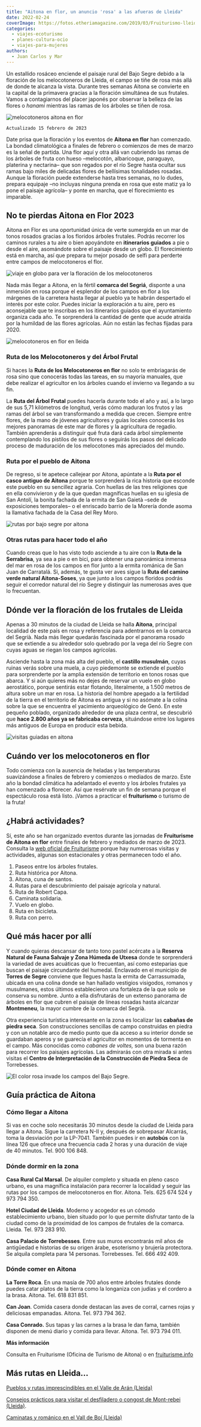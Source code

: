 ```yaml
---
title: "Aitona en flor, un anuncio 'rosa' a las afueras de Lleida"
date: 2022-02-24
coverImage: https://fotos.etheriamagazine.com/2019/03/Fruiturismo-lleida.jpg
categories: 
  - viajes-ecoturismo
  - planes-cultura-ocio
  - viajes-para-mujeres
authors: 
  - Juan Carlos y Mar
---
```


Un estallido rosáceo enciende el paisaje rural del Bajo Segre debido a la floración de 
los melocotoneros de Lleida, el campo se tiñe de rosa más allá de donde te alcanza la 
vista. Durante tres semanas Aitona se convierte en la capital de la primavera gracias a 
la floración simultánea de sus frutales. Vamos a contagiarnos del placer japonés por 
observar la belleza de las flores o _hanami_ mientras las ramas de los árboles se tiñen 
de rosa. 

![melocotoneros aitona en flor](https://fotos.etheriamagazine.com/2019/03/Fruiturismo-lleida.jpg "Melocotoneros en flor del Bajo Segre.")

```
Actualizado 15 febrero de 2023
```

Date prisa que la floración y los eventos de **Aitona en flor** han comenzado. La bondad 
climatológica a finales de febrero o comienzos de mes de marzo es la señal de partida. 
Una flor aquí y otra allá van cubriendo las ramas de los árboles de fruta con hueso 
–melocotón, albaricoque, paraguayo, platerina y nectarina– que son regados por el río 
Segre hasta ocultar sus ramas bajo miles de delicadas flores de bellísimas tonalidades 
rosadas. Aunque la floración puede extenderse hasta tres semanas, no lo dudes, prepara 
equipaje –no incluyas ninguna prenda en rosa que este matiz ya lo pone el paisaje 
agrícola– y ponte en marcha, que el florecimiento es imparable. 

## No te pierdas Aitona en Flor 2023

Aitona en Flor es una oportunidad única de verte sumergida en un mar de tonos rosados 
gracias a los floridos árboles frutales. Podrás recorrer los caminos rurales a tu aire o 
bien apoyándote en **itinerarios guiados** a pie o desde el aire, asomándote sobre el 
paisaje desde un globo. El florecimiento está en marcha, así que prepara tu mejor posado 
de selfi para perderte entre campos de melocotoneros el flor. 

![viaje en globo para ver la floración de los melocotoneros](https://fotos.etheriamagazine.com/2019/03/Fruiturismo-lleida-en-globo.jpg "Sobrevuela el Bajo Segre en globo.")

Nada más llegar a Aitona, en la fértil **comarca del Segriá**, disponte a una inmersión 
en rosa porque el esplendor de los campos en flor a los márgenes de la carretera hasta 
llegar al pueblo ya te habrán despertado el interés por este color. Puedes iniciar la 
exploración a tu aire, pero es aconsejable que te inscribas en los itinerarios guiados 
que el ayuntamiento organiza cada año. Te sorprenderá la cantidad de gente que acude 
atraída por la humildad de las flores agrícolas. Aún no están las fechas fijadas para 
2020. 

![melocotoneros en flor en lleida](https://fotos.etheriamagazine.com/2019/03/Fruiturismo-lleida-globo.jpg "Vista de los melocotoneros desde el aire.")

### Ruta de los Melocotoneros y del Árbol Frutal

Si haces la **Ruta de los Melocotoneros en flor** no solo te embriagarás de rosa sino 
que conocerás todas las tareas, en su mayoría manuales, que debe realizar el agricultor 
en los árboles cuando el invierno va llegando a su fin. 

La **Ruta del Árbol Frutal** puedes hacerla durante todo el año y así, a lo largo de sus 
5,71 kilómetros de longitud, verás cómo maduran los frutos y las ramas del árbol se van 
transformando a medida que crecen. Siempre entre flores, de la mano de jóvenes 
agricultores y guías locales conocerás los mejores panoramas de este mar de flores y la 
agricultura de regadío. También aprenderás a distinguir qué fruta dará cada árbol 
simplemente contemplando los pistilos de sus flores o seguirás los pasos del delicado 
proceso de maduración de los melocotones más apreciados del mundo. 

### Ruta por el pueblo de Aitona

De regreso, si te apetece callejear por Aitona, apúntate a la **Ruta por el casco 
antiguo de Aitona** porque te sorprenderá la rica historia que esconde este pueblo en su 
sencillez agraria. Con huellas de las tres religiones que en ella convivieron y de la 
que quedan magníficas huellas en su iglesia de San Antolí, la bonita fachada de la 
ermita de San Gaietà –sede de exposiciones temporales– o el enriscado barrio de la 
Morería donde asoma la llamativa fachada de la Casa del Rey Moro. 

![rutas por bajo segre por aitona](https://fotos.etheriamagazine.com/2019/03/Fruiturismo-lleida-ruta-serrabrisa.jpg "Realiza alguna ruta de Fruiturismo.")

### Otras rutas para hacer todo el año

Cuando creas que lo has visto todo asciende a tu aire con la **Ruta de la Serrabrisa**, 
ya sea a pie o en bici, para obtener una panorámica inmensa del mar en rosa de los 
campos en flor junto a la ermita románica de San Juan de Carratalá. Si, además, te gusta 
ver aves sigue la **Ruta del camino verde natural Aitona-Soses**, ya que junto a los 
campos floridos podrás seguir el corredor natural del río Segre y distinguir las 
numerosas aves que lo frecuentan. 

## Dónde ver la floración de los frutales de Lleida

Apenas a 30 minutos de la ciudad de Lleida se halla **Aitona**, principal localidad de 
este país en rosa y referencia para adentrarnos en la comarca del Segrià. Nada más 
llegar quedarás fascinada por el panorama rosado que se extiende a su alrededor solo 
quebrado por la vega del río Segre con cuyas aguas se riegan los campos agrícolas. 

Asciende hasta la zona más alta del pueblo, el **castillo musulmán**, cuyas ruinas verás 
sobre una muela, a cuyo piedemonte se extiende el pueblo para sorprenderte por la amplia 
extensión de territorio en tonos rosas que abarca. Y si aún quieres más no dejes de 
reservar un vuelo en globo aerostático, porque sentirás estar flotando, literalmente, a 
1.500 metros de altura sobre un mar en rosa. La historia del hombre apegado a la 
fertilidad de la tierra en el territorio de Aitona es antigua y si no asómate a la 
colina sobre la que se encuentra el yacimiento arqueológico de Genó. En este pequeño 
poblado, organizado alrededor de una plaza central, se descubrió que **hace 2.800 años 
ya se fabricaba cerveza**, situándose entre los lugares más antiguos de Europa en 
producir esta bebida. 

![visitas guiadas en aitona](https://fotos.etheriamagazine.com/2019/03/aitona-melocotoneros-lleida.jpg "Reserva una visita guiada en Aitona.")

## Cuándo ver los melocotoneros en flor

Todo comienza con la ausencia de heladas y las temperaturas suavizándose a finales de 
febrero y comienzos o mediados de marzo. Este año la bondad climática ha adelantado el 
evento y los árboles frutales ya han comenzado a florecer. Así que resérvate un fin de 
semana porque el espectáculo rosa está listo. ¡Vamos a practicar el **fruiturismo** o 
turismo de la fruta! 

## ¿Habrá actividades?

Sí, este año se han organizado eventos durante las jornadas de **Fruiturisme de Aitona 
en flor** entre finales de febrero y mediados de marzo de 2023. Consulta la [web oficial 
de Fruiturisme](https://fruiturisme.info/ca/cataleg-dexperiencies) porque hay numerosas 
visitas y actividades, algunas son estacionales y otras permanecen todo el año. 

1. Paseos entre los árboles frutales.
2. Ruta histórica por Aitona.
3. Aitona, cuna de santos.
4. Rutas para el descubrimiento del paisaje agrícola y natural.
5. Ruta de Robert Capa.
6. Caminata solidaria.
7. Vuelo en globo.
8. Ruta en bicicleta.
9. Ruta con perro.

## Qué más hacer por allí

Y cuando quieras descansar de tanto tono pastel acércate a la **Reserva Natural de Fauna 
Salvaje y Zona Húmeda de Utxesa** donde te sorprenderá la variedad de aves acuáticas que 
lo frecuentan, así como esteparias que buscan el paisaje circundante del humedal. 
Enclavado en el municipio de **Torres de Segre** conviene que llegues hasta la ermita de 
Carrassumada, ubicada en una colina donde se han hallado vestigios visigodos, romanos y 
musulmanes, estos últimos establecieron una fortaleza de la que solo se conserva su 
nombre. Junto a ella disfrutarás de un extenso panorama de árboles en flor que cubren el 
paisaje de líneas rosadas hasta alcanzar **Montmeneu**, la mayor cumbre de la comarca 
del Segrià. 

Otra experiencia turística interesante en la zona es localizar las **cabañas de piedra 
seca**. Son construcciones sencillas de campo construidas en piedra y con un notable 
arco de medio punto que da acceso a su interior donde se guardaban aperos y se guarecía 
el agricultor en momentos de tormenta en el campo. Más conocidas como _cabanes de 
voltes,_ son una buena razón para recorrer los paisajes agrícolas. Las admirarás con 
otra mirada si antes visitas el **Centro de Interpretación de la Construcción de Piedra 
Seca** de Torrebesses. 

![El color rosa invade los campos del Bajo Segre.](https://fotos.etheriamagazine.com/2019/03/Fruiturismo-lleida-flores.jpg "El color rosa invade los campos del Bajo Segre.")

## Guía práctica de Aitona

### Cómo llegar a Aitona

Si vas en coche solo necesitarás 30 minutos desde la ciudad de Lleida para llegar a 
Aitona. Sigue la carretera N-II y, después de sobrepasar Alcarrás, toma la desviación 
por la LP-7041. También puedes ir en **autobús** con la línea 126 que ofrece una 
frecuencia cada 2 horas y una duración de viaje de 40 minutos. Tel. 900 106 848. 

### Dónde dormir en la zona

**Casa Rural Cal Marsal**. De alquiler completo y situada en pleno casco urbano, es una 
magnífica instalación para recorrer la localidad y seguir las rutas por los campos de 
melocotoneros en flor. Aitona. Tels. 625 674 524 y 973 794 350. 

**Hotel Ciudad de Lleida**. Moderno y acogedor es un cómodo establecimiento urbano, bien 
situado por lo que permite disfrutar tanto de la ciudad como de la proximidad de los 
campos de frutales de la comarca. Lleida. Tel. 973 283 910. 

**Casa Palacio de Torrebesses**. Entre sus muros encontrarás mil años de antigüedad e 
historias de su origen árabe, esoterismo y brujería protectora. Se alquila completa para 
14 personas. Torrebesses. Tel. 666 492 409. 

### Dónde comer en Aitona

**La Torre Roca**. En una masía de 700 años entre árboles frutales donde puedes catar 
platos de la tierra como la longaniza con judías y el cordero a la brasa. Aitona. Tel. 
618 831 851. 

**Can Joan**. Comida casera donde destacan las aves de corral, carnes rojas y deliciosas 
empanadas. Aitona. Tel. 973 794 362. 

**Casa Conrado.** Sus tapas y las carnes a la brasa le dan fama, también disponen de 
menú diario y comida para llevar. Aitona. Tel. 973 794 011. 

**Más información** 

Consulta en Fruiturisme (Oficina de Turismo de Aitona) o en [fruiturisme.info](https://fruiturisme.info/ca) 

## Más rutas en Lleida...

[Pueblos y rutas imprescindibles en el Valle de Arán 
(Lleida)](https://etheriamagazine.com/2020/08/31/pueblos-y-rutas-imprescindibles-en-valle-aran/) 

[Consejos prácticos para visitar el desfiladero o congost de Mont-rebei 
(Lleida)](https://etheriamagazine.com/2020/05/13/consejos-practicos-para-visitar-el-desfiladero-de-mont-rebei-lleida/). 

[Caminatas y románico en el Vall de Boí 
(Lleida)](https://etheriamagazine.com/2020/02/28/ruta-senderista-en-familia-por-valle-de-boi-pirineo-lleida/)
